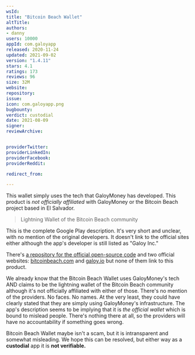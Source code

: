 ```yaml
---
wsId: 
title: "Bitcoin Beach Wallet"
altTitle: 
authors:
- danny
users: 10000
appId: com.galoyapp
released: 2020-11-24
updated: 2021-09-02
version: "1.4.11"
stars: 4.1
ratings: 173
reviews: 96
size: 32M
website: 
repository: 
issue: 
icon: com.galoyapp.png
bugbounty: 
verdict: custodial
date: 2021-08-09
signer: 
reviewArchive:


providerTwitter: 
providerLinkedIn: 
providerFacebook: 
providerReddit: 

redirect_from:

---
```



This wallet simply uses the tech that GaloyMoney has developed. This product is *not officially affiliated* with GaloyMoney or the Bitcoin Beach project based in El Salvador.

> Lightning Wallet of the Bitcoin Beach community

This is the complete Google Play description. It's very short and unclear, with no mention of the original developers. It doesn't link to the official sites either although the app's developer is still listed as "Galoy Inc."

There's [a repository for the official open-source code](https://github.com/GaloyMoney/galoy) and two official websites: [bitcoinbeach.com](https://bitcoinbeach.com) and [galoy.io](https://galoy.io) but none of them link to this product.

We already know that the Bitcoin Beach Wallet uses GaloyMoney's tech AND claims to be the lightning wallet of the Bitcoin Beach community although it's not officially affiliated with either of those.  There's no mention of the providers. No faces. No names. At the very least, they could have clearly stated that they are simply using GaloyMoney's infrastructure. The app's description seems to be implying that it is *the official wallet* which is bound to mislead people. There's nothing there at all, so the providers will have no accountability if something goes wrong.

Bitcoin Beach Wallet maybe isn't a scam, but it is intransparent and somewhat misleading. We hope this can be resolved, but either way as a **custodial** app it is **not verifiable.**
